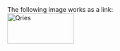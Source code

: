 
<html>
   <head>
      <title>HTML Image as link</title>
   </head>
   <body>
      The following image works as a link:<br>
      <a href="https://www.qries.com/">
         <img alt="Qries" src=""https://cdn.memes.com/up/56483341642966477/i/1643866544523.png"
         width=150" height="70">
      </a>
   </body>
</html>
